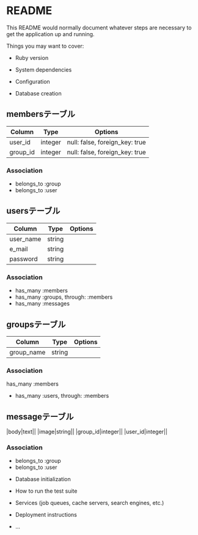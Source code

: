 # README

This README would normally document whatever steps are necessary to get the
application up and running.

Things you may want to cover:

* Ruby version

* System dependencies

* Configuration

* Database creation

## membersテーブル

|Column|Type|Options|
|------|----|-------|
|user_id|integer|null: false, foreign_key: true|
|group_id|integer|null: false, foreign_key: true|

### Association
- belongs_to :group
- belongs_to :user

## usersテーブル
|Column|Type|Options|
|------|----|-------|
|user_name|string||
|e_mail|string||
|password|string||

### Association
- has_many :members
- has_many :groups, through: :members
- has_many :messages

## groupsテーブル
|Column|Type|Options|
|------|----|-------|
|group_name|string||

### Association
 has_many :members
- has_many :users, through: :members

## messageテーブル
|body|text||
|image|string||
|group_id|integer||
|user_id|integer||

### Association
- belongs_to :group
- belongs_to :user


* Database initialization

* How to run the test suite

* Services (job queues, cache servers, search engines, etc.)

* Deployment instructions

* ...

